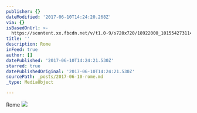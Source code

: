 ```yaml
---
publisher: {}
dateModified: '2017-06-10T14:24:20.268Z'
via: {}
isBasedOnUrl: >-
  https://scontent.xx.fbcdn.net/v/t1.0-9/s720x720/18922000_10155427311408156_2418258704606916215_n.jpg?oh=484187754e84b169a315a9655b0449fb&oe=599C396A
title: ''
description: Rome
inFeed: true
author: []
datePublished: '2017-06-10T14:24:21.530Z'
starred: true
datePublishedOriginal: '2017-06-10T14:24:21.530Z'
sourcePath: _posts/2017-06-10-rome.md
_type: MediaObject

---
```

Rome
![](https://scontent.xx.fbcdn.net/v/t1.0-9/s720x720/18922000_10155427311408156_2418258704606916215_n.jpg?oh=484187754e84b169a315a9655b0449fb&oe=599C396A)